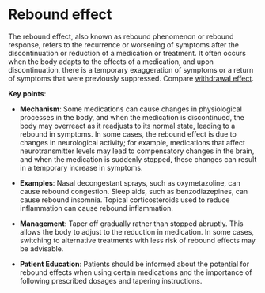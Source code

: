 <!--
source: gpt-3 + jph editing
tags: symptoms
-->

# Rebound effect

The rebound effect, also known as rebound phenomenon or rebound response, refers to the recurrence or worsening of symptoms after the discontinuation or reduction of a medication or treatment. It often occurs when the body adapts to the effects of a medication, and upon discontinuation, there is a temporary exaggeration of symptoms or a return of symptoms that were previously suppressed. Compare [withdrawal effect](../withdrawal-effect/).

**Key points**:

* **Mechanism**: Some medications can cause changes in physiological processes in the body, and when the medication is discontinued, the body may overreact as it readjusts to its normal state, leading to a rebound in symptoms. In some cases, the rebound effect is due to changes in neurological activity; for example, medications that affect neurotransmitter levels may lead to compensatory changes in the brain, and when the medication is suddenly stopped, these changes can result in a temporary increase in symptoms.

* **Examples**: Nasal decongestant sprays, such as oxymetazoline, can cause rebound congestion. Sleep aids, such as benzodiazepines, can cause rebound insomnia. Topical corticosteroids used to reduce inflammation can cause rebound inflammation.

* **Management**: Taper off gradually rather than stopped abruptly. This allows the body to adjust to the reduction in medication. In some cases, switching to alternative treatments with less risk of rebound effects may be advisable.

* **Patient Education**: Patients should be informed about the potential for rebound effects when using certain medications and the importance of following prescribed dosages and tapering instructions.
